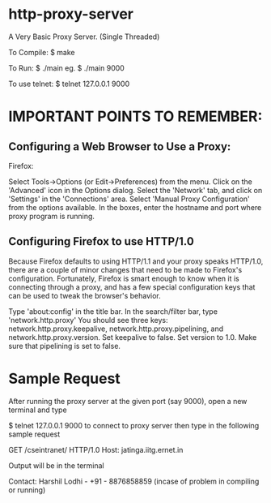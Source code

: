 http-proxy-server
=================

A Very Basic Proxy Server. (Single Threaded)

To Compile:
	$ make

To Run:
	$ ./main <port no.>
	eg. $ ./main 9000


To use telnet:
	$ telnet 127.0.0.1 9000

IMPORTANT POINTS TO REMEMBER:
============================

Configuring a Web Browser to Use a Proxy:
-----------------------------------------
Firefox:

Select Tools->Options (or Edit->Preferences) from the menu.
Click on the 'Advanced' icon in the Options dialog.
Select the 'Network' tab, and click on 'Settings' in the 'Connections' area.
Select 'Manual Proxy Configuration' from the options available. In the boxes, enter the hostname and port where proxy program is running.

Configuring Firefox to use HTTP/1.0
-----------------------------------
Because Firefox defaults to using HTTP/1.1 and your proxy speaks HTTP/1.0, there are a couple of minor changes that need to be made to Firefox's configuration. Fortunately, Firefox is smart enough to know when it is connecting through a proxy, and has a few special configuration keys that can be used to tweak the browser's behavior.

Type 'about:config' in the title bar.
In the search/filter bar, type 'network.http.proxy'
You should see three keys: network.http.proxy.keepalive, network.http.proxy.pipelining, and network.http.proxy.version.
Set keepalive to false. Set version to 1.0. Make sure that pipelining is set to false.


Sample Request
==============

After running the proxy server at the given port (say 9000), open a new terminal and type

$ telnet 127.0.0.1 9000
to connect to proxy server
then type in the following sample request

GET /cseintranet/ HTTP/1.0
Host: jatinga.iitg.ernet.in

<two enters to end the request>

Output will be in the terminal

Contact: Harshil Lodhi - +91 - 8876858859 (incase of problem in compiling or running)
